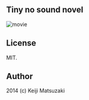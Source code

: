 Tiny no sound novel
-------------------

![movie](https://cloud.githubusercontent.com/assets/72997/3729391/ee16af74-16bc-11e4-85d1-41369f7fc6a2.gif)

License
-------
MIT.

Author
------
2014 (c) Keiji Matsuzaki
